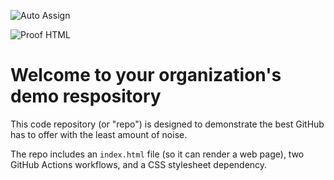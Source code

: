 ![Auto Assign](https://github.com/uncrunch-app/demo-repository/actions/workflows/auto-assign.yml/badge.svg)

![Proof HTML](https://github.com/uncrunch-app/demo-repository/actions/workflows/proof-html.yml/badge.svg)

# Welcome to your organization's demo respository
This code repository (or "repo") is designed to demonstrate the best GitHub has to offer with the least amount of noise.

The repo includes an `index.html` file (so it can render a web page), two GitHub Actions workflows, and a CSS stylesheet dependency.
